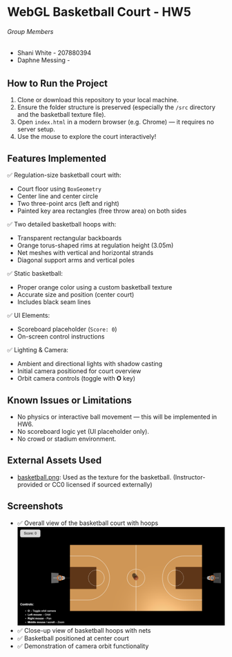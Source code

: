 # WebGL Basketball Court - HW5

###### Group Members ############

- Shani White - 207880394   
- Daphne Messing - 

###### ######################

## How to Run the Project

1. Clone or download this repository to your local machine.
2. Ensure the folder structure is preserved (especially the `/src` directory and the basketball texture file).
3. Open `index.html` in a modern browser (e.g. Chrome) — it requires no server setup.
4. Use the mouse to explore the court interactively!

## Features Implemented

✅ Regulation-size basketball court with:
- Court floor using `BoxGeometry`
- Center line and center circle
- Two three-point arcs (left and right)
- Painted key area rectangles (free throw area) on both sides

✅ Two detailed basketball hoops with:
- Transparent rectangular backboards
- Orange torus-shaped rims at regulation height (3.05m)
- Net meshes with vertical and horizontal strands
- Diagonal support arms and vertical poles

✅ Static basketball:
- Proper orange color using a custom basketball texture
- Accurate size and position (center court)
- Includes black seam lines

✅ UI Elements:
- Scoreboard placeholder (`Score: 0`)
- On-screen control instructions

✅ Lighting & Camera:
- Ambient and directional lights with shadow casting
- Initial camera positioned for court overview
- Orbit camera controls (toggle with **O** key)

## Known Issues or Limitations

- No physics or interactive ball movement — this will be implemented in HW6.
- No scoreboard logic yet (UI placeholder only).
- No crowd or stadium environment.

## External Assets Used

- [basketball.png](./src/textures/basketball.png): Used as the texture for the basketball. (Instructor-provided or CC0 licensed if sourced externally)

## Screenshots
- ✅ Overall view of the basketball court with hoops  
![](screenshots/full_court.png)
- ✅ Close-up view of basketball hoops with nets  
- ✅ Basketball positioned at center court  
- ✅ Demonstration of camera orbit functionality  
